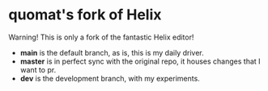 # quomat's fork of Helix
Warning! This is only a fork of the fantastic Helix editor!

- **main** is the default branch, as is, this is my daily driver.
- **master** is in perfect sync with the original repo, it houses changes that I want to pr.
- **dev** is the development branch, with my experiments.
